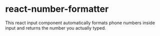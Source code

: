 # react-number-formatter
This react input component automatically formats phone numbers inside input and returns the number you actually typed.
